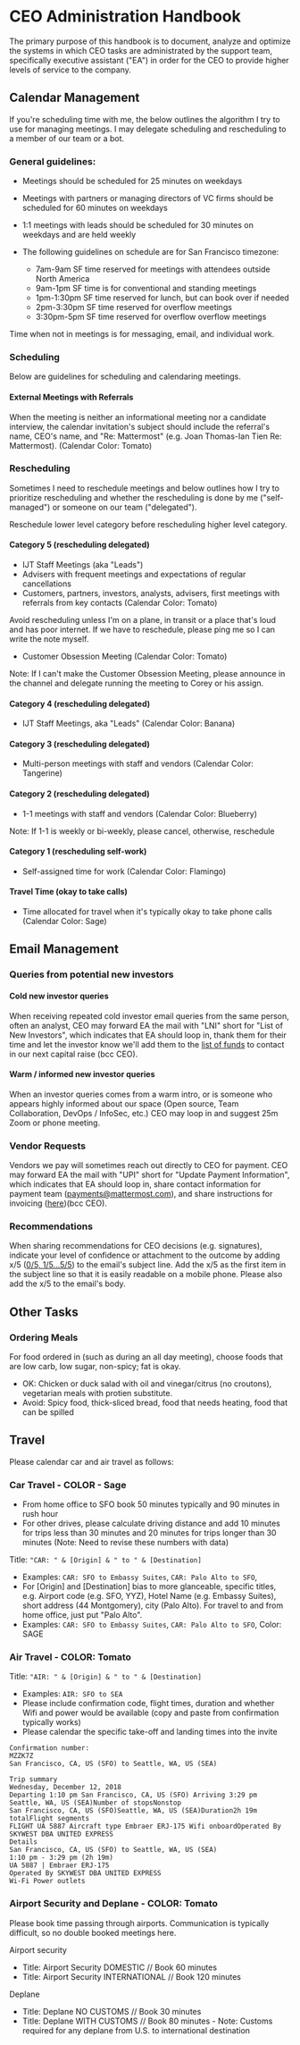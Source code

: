 # CEO Administration Handbook 

The primary purpose of this handbook is to document, analyze and optimize the systems in which CEO tasks are administrated by the support team, specifically executive assistant ("EA") in order for the CEO to provide higher levels of service to the company. 

## Calendar Management 

If you're scheduling time with me, the below outlines the algorithm I try to use for managing meetings. I may delegate scheduling and rescheduling to a member of our team or a bot. 

### General guidelines: 

- Meetings should be scheduled for 25 minutes on weekdays 
- Meetings with partners or managing directors of VC firms should be scheduled for 60 minutes on weekdays
- 1:1 meetings with leads should be scheduled for 30 minutes on weekdays and are held weekly

- The following guidelines on schedule are for San Francisco timezone: 
  - 7am-9am SF time reserved for meetings with attendees outside North America    
  - 9am-1pm SF time is for conventional and standing meetings  
  - 1pm-1:30pm SF time reserved for lunch, but can book over if needed  
  - 2pm-3:30pm SF time reserved for overflow meetings 
  - 3:30pm-5pm SF time reserved for overflow overflow meetings 

Time when not in meetings is for messaging, email, and individual work. 

### Scheduling

Below are guidelines for scheduling and calendaring meetings.

#### External Meetings with Referrals

When the meeting is neither an informational meeting nor a candidate interview, the calendar invitation's subject should include the referral's name, CEO's name, and "Re: Mattermost" (e.g. Joan Thomas-Ian Tien Re: Mattermost). (Calendar Color: Tomato) 

### Rescheduling 

Sometimes I need to reschedule meetings and below outlines how I try to prioritize rescheduling and whether the rescheduling is done by me ("self-managed") or someone on our team ("delegated").

Reschedule lower level category before rescheduling higher level category.

#### Category 5 (rescheduling delegated) 

- IJT Staff Meetings (aka "Leads") 
- Advisers with frequent meetings and expectations of regular cancellations
- Customers, partners, investors, analysts, advisers, first meetings with referrals from key contacts (Calendar Color: Tomato) 

Avoid rescheduling unless I'm on a plane, in transit or a place that's loud and has poor internet. If we have to reschedule, please ping me so I can write the note myself. 

- Customer Obsession Meeting (Calendar Color: Tomato) 

Note: If I can't make the Customer Obsession Meeting, please announce in the channel and delegate running the meeting to Corey or his assign. 

#### Category 4 (rescheduling delegated) 

- IJT Staff Meetings, aka "Leads" (Calendar Color: Banana) 

#### Category 3 (rescheduling delegated) 

- Multi-person meetings with staff and vendors (Calendar Color: Tangerine) 

#### Category 2 (rescheduling delegated) 

- 1-1 meetings with staff and vendors (Calendar Color: Blueberry) 

Note: If 1-1 is weekly or bi-weekly, please cancel, otherwise, reschedule

#### Category 1 (rescheduling self-work) 

- Self-assigned time for work (Calendar Color: Flamingo) 

#### Travel Time (okay to take calls) 

- Time allocated for travel when it's typically okay to take phone calls (Calendar Color: Sage) 

## Email Management

### Queries from potential new investors 

#### Cold new investor queries 

When receiving repeated cold investor email queries from the same person, often an analyst, CEO may forward EA the mail with "LNI" short for "List of New Investors", which indicates that EA should loop in, thank them for their time and let the investor know we'll add them to the [list of funds](https://docs.google.com/spreadsheets/d/1E9ks7mXmQBxrxvzGbL530bA5AzLHFiz5iq-hldaVc3Q/edit#gid=0) to contact in our next capital raise (bcc CEO).  

#### Warm / informed new investor queries 

When an investor queries comes from a warm intro, or is someone who appears highly informed about our space (Open source, Team Collaboration, DevOps / InfoSec, etc.) CEO may loop in and suggest 25m Zoom or phone meeting.  

### Vendor Requests

Vendors we pay will sometimes reach out directly to CEO for payment. CEO may forward EA the mail with "UPI" short for "Update Payment Information", which indicates that EA should loop in, share contact information for payment team (payments@mattermost.com), and share instructions for invoicing ([here](https://docs.google.com/document/d/1G4wFLq_wHHEDJ-hrv5Kmu022mFJgh3rJ4-glM0W6riI/edit#heading=h.ispv9ka8whak))(bcc CEO).

### Recommendations

When sharing recommendations for CEO decisions (e.g. signatures), indicate your level of confidence or attachment to the outcome by adding x/5 ([0/5, 1/5...5/5](https://docs.mattermost.com/process/training.html#id8)) to the email's subject line. Add the x/5 as the first item in the subject line so that it is easily readable on a mobile phone. Please also add the x/5 to the email's body.

## Other Tasks

### Ordering Meals

For food ordered in (such as during an all day meeting), choose foods that are low carb, low sugar, non-spicy; fat is okay. 

- OK: Chicken or duck salad with oil and vinegar/citrus (no croutons), vegetarian meals with protien substitute.
- Avoid: Spicy food, thick-sliced bread, food that needs heating, food that can be spilled 

## Travel 

Please calendar car and air travel as follows: 

### Car Travel - COLOR - Sage  

- From home office to SFO book 50 minutes typically and 90 minutes in rush hour 
- For other drives, please calculate driving distance and add 10 minutes for trips less than 30 minutes and 20 minutes for trips longer than 30 minutes (Note: Need to revise these numbers with data) 

Title: `"CAR: " & [Origin] & " to " & [Destination]`
- Examples: `CAR: SFO to Embassy Suites`, `CAR: Palo Alto to SFO`, 
- For [Origin] and [Destination] bias to more glanceable, specific titles, e.g. Airport code (e.g. SFO, YYZ), Hotel Name (e.g. Embassy Suites), short address (44 Montgomery), city (Palo Alto). For travel to and from home office, just put "Palo Alto".  
- Examples: `CAR: SFO to Embassy Suites`, `CAR: Palo Alto to SFO`, 
Color: SAGE 

### Air Travel - COLOR: Tomato 
 
Title: `"AIR: " & [Origin] & " to " & [Destination]`
- Examples: `AIR: SFO to SEA`
- Please include confirmation code, flight times, duration and whether Wifi and power would be available (copy and paste from confirmation typically works) 
- Please calendar the specific take-off and landing times into the invite  

```
Confirmation number:
MZZK7Z
San Francisco, CA, US (SFO) to Seattle, WA, US (SEA)

Trip summary
Wednesday, December 12, 2018
Departing 1:10 pm San Francisco, CA, US (SFO) Arriving 3:29 pm Seattle, WA, US (SEA)Number of stopsNonstop
San Francisco, CA, US (SFO)Seattle, WA, US (SEA)Duration2h 19m totalFlight segments
FLIGHT UA 5887 Aircraft type Embraer ERJ-175 Wifi onboardOperated By SKYWEST DBA UNITED EXPRESS
Details
San Francisco, CA, US (SFO) to Seattle, WA, US (SEA)
1:10 pm - 3:29 pm (2h 19m)
UA 5887 | Embraer ERJ-175
Operated By SKYWEST DBA UNITED EXPRESS
Wi-Fi Power outlets
```

### Airport Security and Deplane - COLOR: Tomato

Please book time passing through airports. Communication is typically difficult, so no double booked meetings here. 

Airport security 
- Title: Airport Security DOMESTIC // Book 60 minutes   
- Title: Airport Security INTERNATIONAL // Book 120 minutes

Deplane 
- Title: Deplane NO CUSTOMS // Book 30 minutes  
- Title: Deplane WITH CUSTOMS // Book 80 minutes - Note: Customs required for any deplane from U.S. to international destination


